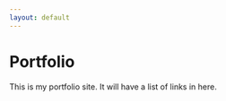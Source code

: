 ```yaml
---
layout: default
---
```


# Portfolio
This is my portfolio site. It will have a list of links in here.
